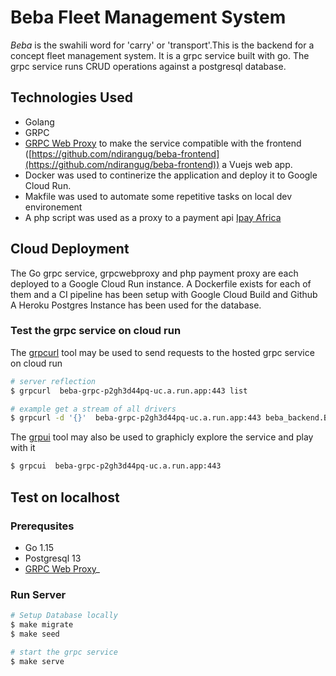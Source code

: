 # Beba Fleet Management System

_Beba_ is the swahili word for 'carry' or 'transport'.This is the backend for a concept fleet management system. It is a grpc service built with go.
The grpc service runs CRUD operations against a postgresql database.
  
## Technologies Used 
- Golang
- GRPC
- [GRPC Web Proxy](https://github.com/improbable-eng/grpc-web/tree/master/go/grpcwebproxy) to make the service compatible with the frontend ([https://github.com/ndirangug/beba-frontend](https://github.com/ndirangug/beba-frontend)) a Vuejs web app.
- Docker was  used to continerize the application and deploy it to Google Cloud Run.
- Makfile was used to automate some repetitive tasks on local dev environement
- A php script[]() was used as a proxy to a payment api [Ipay Africa](https://ipayafrica.com/api/)

## Cloud Deployment
The Go grpc service, grpcwebproxy and php payment proxy are each deployed to a Google Cloud Run instance. A Dockerfile exists for each of them and a CI pipeline has been setup with Google Cloud Build and Github
A Heroku Postgres Instance has been used for the database.
### Test the grpc service on cloud run
The [grpcurl](https://github.com/fullstorydev/grpcurl) tool may be used to send requests to the hosted grpc service on cloud run
```bash
# server reflection
$ grpcurl  beba-grpc-p2gh3d44pq-uc.a.run.app:443 list

# example get a stream of all drivers
$ grpcurl -d '{}'  beba-grpc-p2gh3d44pq-uc.a.run.app:443 beba_backend.BebaBackend.GetDrivers
```
The [grpui](https://github.com/fullstorydev/grpcurl) tool may also be used to graphicly explore the service and play with it
```bash
$ grpcui  beba-grpc-p2gh3d44pq-uc.a.run.app:443 
```



## Test on localhost
### Prerequsites
- Go 1.15
- Postgresql 13
- [GRPC Web Proxy](https://github.com/improbable-eng/grpc-web/tree/master/go/grpcwebproxy)_

### Run Server

```bash
# Setup Database locally
$ make migrate
$ make seed

# start the grpc service
$ make serve
```

